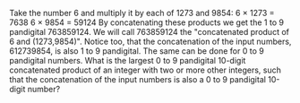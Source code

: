 
Take the number 6 and multiply it by each of 1273 and 9854:
6 &#215; 1273 =  7638
6 &#215; 9854 = 59124
By concatenating these products we get the 1 to 9 pandigital 763859124. We will call 763859124 the "concatenated product of 6 and (1273,9854)". Notice too, that the concatenation of the input numbers, 612739854, is also 1 to 9 pandigital.
The same can be done for 0 to 9 pandigital numbers.
What is the largest 0 to 9 pandigital 10-digit concatenated product of an integer with two or more other integers, such that the concatenation of the input numbers is also a 0 to 9 pandigital 10-digit number?

